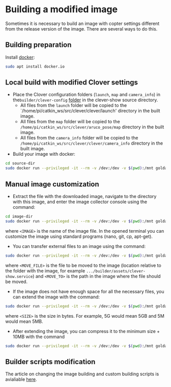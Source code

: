 # Building a modified image

Sometimes it is necessary to build an image with copter settings different from the release version of the image. There are several ways to do this.

## Building preparation

Install [docker](https://www.docker.com):

```bash
sudo apt install docker.io
```

## Local build with modified Clover settings

* Place the Clover configuration folders (`launch`, `map` and `camera_info`) in the`builder/clever-config`  [folder](../../builder/clever-config)  in the clever-show source directory.
  * All files from the `launch` folder will be copied to the `/home/pi/catkin_ws/src/clever/clever/launch' directory in the built image.
  * All files from the `map` folder will be copied to the `/home/pi/catkin_ws/src/clever/aruco_pose/map` directory in the built image.
  * All files from the `camera_info` folder will be copied to the `/home/pi/catkin_ws/src/clever/clever/camera_info` directory in the built image.
* Build your image with docker:

```bash
cd source-dir
sudo docker run --privileged -it --rm -v /dev:/dev -v $(pwd):/mnt goldarte/img-tool:v0.5
```

## Manual image customization

* Extract the file with the downloaded image, navigate to the directory with this image, and enter the image collector console using the command:

```bash
cd image-dir
sudo docker run --privileged -it --rm -v /dev:/dev -v $(pwd):/mnt goldarte/img-tool:v0.5 img-chroot /mnt/<IMAGE>
```

where `<IMAGE>` is the name of the image file. In the opened terminal you can customize the image using standard programs (nano, git, cp, apt-get).

* You can transfer external files to an image using the command:

```bash
sudo docker run --privileged -it --rm -v /dev:/dev -v $(pwd):/mnt goldarte/img-tool:v0.5 img-chroot /mnt/<IMAGE> copy /mnt/<MOVE_FILE> <MOVE_TO>
```

where `<MOVE_FILE>` is the file to be moved to the image (location relative to the folder with the image, for example `.../builder/assets/clever-show.service`) and `<MOVE_TO>` is the path in the image where the file should be moved.

* If the image does not have enough space for all the necessary files, you can extend the image with the command:

```bash
sudo docker run --privileged -it --rm -v /dev:/dev -v $(pwd):/mnt goldarte/img-tool:v0.5 img-resize /mnt/<IMAGE> max <SIZE>
```

where `<SIZE>` is the size in bytes. For example, 5G would mean 5GB and 5M would mean 5MB.

* After extending the image, you can compress it to the minimum size + 10MB with the command

```bash
sudo docker run --privileged -it --rm -v /dev:/dev -v $(pwd):/mnt goldarte/img-tool:v0.5 img-resize /mnt/<IMAGE> min
```

## Builder scripts modification

The article on changing the image building and custom building scripts is avialiable [here](https://clever.copterexpress.com/ru/image_building.html).
